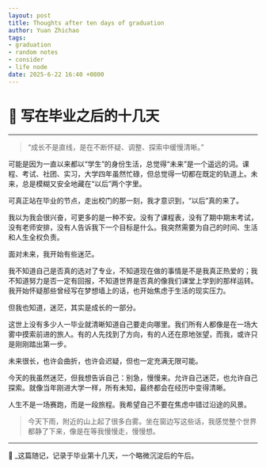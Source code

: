 ```yaml
---
layout: post
title: Thoughts after ten days of graduation
author: Yuan Zhichao
tags:
- graduation
- random notes
- consider
- life node
date: 2025-6-22 16:40 +0800
---
```

# 📖 写在毕业之后的十几天

---

> “成长不是直线，是在不断怀疑、调整、探索中缓慢清晰。”

可能是因为一直以来都以“学生”的身份生活，总觉得“未来”是一个遥远的词。课程、考试、社团、实习，大学四年虽然忙碌，但总觉得一切都在既定的轨道上。未来，总是模糊又安全地藏在“以后”两个字里。

可真正站在毕业的节点，走出校门的那一刻，我才意识到，“以后”真的来了。

我以为我会很兴奋，可更多的是一种不安。没有了课程表，没有了期中期末考试，没有老师安排，没有人告诉我下一个目标是什么。我突然需要为自己的时间、生活和人生全权负责。

面对未来，我开始有些迷茫。

我不知道自己是否真的选对了专业，不知道现在做的事情是不是我真正热爱的；我不知道努力是否一定有回报，不知道世界是否真的像我们课堂上学到的那样运转。我开始怀疑那些曾经写在梦想墙上的话，也开始焦虑于生活的现实压力。

但我也知道，迷茫，其实是成长的一部分。

这世上没有多少人一毕业就清晰知道自己要走向哪里。我们所有人都像是在一场大雾中摸索前进的旅人。有的人先找到了方向，有的人还在原地张望，而我，或许只是刚刚踏出第一步。

未来很长，也许会曲折，也许会迟疑，但也一定充满无限可能。

今天的我虽然迷茫，但我想告诉自己：别急，慢慢来。允许自己迷茫，也允许自己探索。就像当年刚进大学一样，所有未知，最终都会在经历中变得清晰。

人生不是一场赛跑，而是一段旅程。我希望自己不要在焦虑中错过沿途的风景。

> 今天下雨，附近的山上起了很多白雾。坐在窗边写这些话，我感觉整个世界都静了下来，像是在等我慢慢走，慢慢想。

---

📝 _这篇随记，记录于毕业第十几天，一个略微沉淀后的午后。
